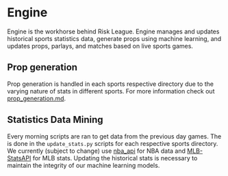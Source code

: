# Engine
Engine is the workhorse behind Risk League. Engine manages and updates historical sports statistics data, generate props using machine learning, and updates props, parlays, and matches based on live sports games. 

## Prop generation
Prop generation is handled in each sports respective directory due to the varying nature of stats in different sports. For more information check out [prop_generation.md](./prop_generation.md).

## Statistics Data Mining
Every morning scripts are ran to get data from the previous day games. The is done in the `update_stats.py` scripts for each respective sports directory. We currently (subject to change) use [nba_api](https://github.com/swar/nba_api) for NBA data and [MLB-StatsAPI](https://github.com/toddrob99/MLB-StatsAPI) for MLB stats. Updating the historical stats is necessary to maintain the integrity of our machine learning models.